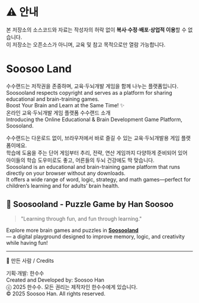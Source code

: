 # ⚠️ 안내
본 저장소의 소스코드와 자료는 작성자의 허락 없이 **복사·수정·배포·상업적 이용**할 수 없습니다.  
이 저장소는 오픈소스가 아니며, 교육 및 참고 목적으로만 열람 가능합니다.

# Soosoo Land
수수랜드는 저작권을 존중하며, 교육·두뇌개발 게임을 함께 나누는 플랫폼입니다.    
Soosooland respects copyright and serves as a platform for sharing educational and brain-training games.   
Boost Your Brain and Learn at the Same Time! ✨      
온라인 교육·두뇌개발 게임 플랫폼 수수랜드 소개  
Introducing the Online Educational & Brain Development Game Platform, Soosoland. 
   
수수랜드는 다운로드 없이, 브라우저에서 바로 즐길 수 있는 교육·두뇌개발용 게임 플랫폼이에요.  
학습에 도움을 주는 단어 게임부터 추리, 전략, 연산 게임까지 다양하게 준비되어 있어 아이들의 학습 도우미로도 좋고, 어른들의 두뇌 건강에도 딱 맞습니다.  
Soosoland is an educational and brain-training game platform that runs directly on your browser without any downloads.  
It offers a wide range of word, logic, strategy, and math games—perfect for children’s learning and for adults’ brain health.  
   
   ## 🌟 Soosooland -  Puzzle Game  by Han Soosoo

> "Learning through fun, and fun through learning."

Explore more brain games and puzzles in **[Soosooland](https://soosooland.com/)**    
— a digital playground designed to improve memory, logic, and creativity while having fun!

---

👤 만든 사람 / Credits

기획·개발: 한수수   
Created and Developed by: Soosoo Han  
ⓒ 2025 한수수. 모든 권리는 제작자인 한수수에게 있습니다.   
© 2025 Soosoo Han. All rights reserved.​​​​​​​​​​​​​​​​   

